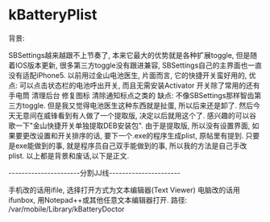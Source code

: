 kBatteryPlist
===

背景:

SBSettings越来越跟不上节奏了, 本来它最大的优势就是各种扩展toggle, 但是随着IOS版本更新, 很多第三方toggle没有跟进兼容, SBSettings自己的主界面也一直没有适配iPhone5.
以前用过金山电池医生, 片面而言, 它的快捷开关蛮好用的,
优点:
可以点击状态栏的电池呼出开关, 而且无需安装Activator
开关除了常用的还有 手电筒 清理后台 修复图标 清除通知标点之类的
缺点: 不像SBSettings那样智齿第三方toggle.
但是我又觉得电池医生这种东西就是扯蛋, 所以后来还是卸了. 然后今天无意间在威锋看到有人做了一个提取版, 决定以后就用这个了. 感兴趣的可以谷歌一下"金山快捷开关单独提取DEB安装包".
由于是提取版, 所以没有设置界面, 如果要更改设置和开关排序的话, 要下一个.exe的程序生成plist, 原帖里有提到.
只要是exe能做到的事, 就是程序员自己双手能做到的事, 所以我的方法是自己手改plist.
以上都是背景和废话,以下是正文.

----------------------分割JJ线----------------------

手机改的话用ifile, 选择打开方式为文本编辑器(Text Viewer)
电脑改的话用ifunbox, 用Notepad++或其他任意文本编辑器打开.
路径: /var/mobile/Library/kBatteryDoctor
